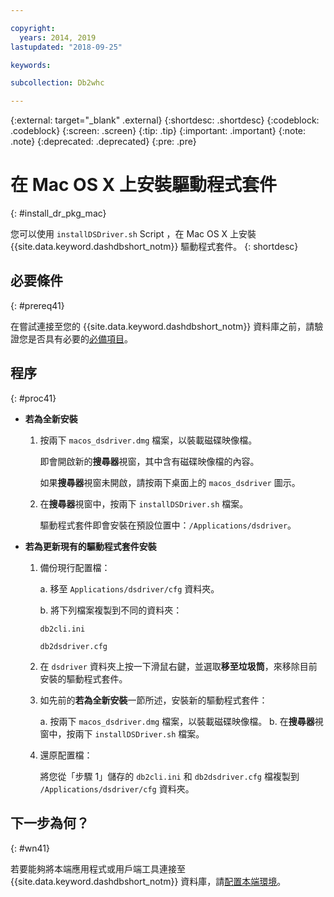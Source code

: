```yaml
---

copyright:
  years: 2014, 2019
lastupdated: "2018-09-25"

keywords:

subcollection: Db2whc

---
```


<!-- Attribute definitions --> 
{:external: target="_blank" .external}
{:shortdesc: .shortdesc}
{:codeblock: .codeblock}
{:screen: .screen}
{:tip: .tip}
{:important: .important}
{:note: .note}
{:deprecated: .deprecated}
{:pre: .pre}

# 在 Mac OS X 上安裝驅動程式套件
{: #install_dr_pkg_mac}

您可以使用 `installDSDriver.sh` Script ，在 Mac OS X 上安裝 {{site.data.keyword.dashdbshort_notm}} 驅動程式套件。
{: shortdesc}

## 必要條件
{: #prereq41}

在嘗試連接至您的 {{site.data.keyword.dashdbshort_notm}} 資料庫之前，請驗證您是否具有必要的[必備項目](/docs/services/Db2whc/connecting?topic=Db2whc-connect_ov#prereqs)。

<!-- Download the Db2 driver package for your operating system from the web console and install it. -->

## 程序
{: #proc41}

- **若為全新安裝**

  1. 按兩下 `macos_dsdriver.dmg` 檔案，以裝載磁碟映像檔。
   
     即會開啟新的**搜尋器**視窗，其中含有磁碟映像檔的內容。

     如果**搜尋器**視窗未開啟，請按兩下桌面上的 `macos_dsdriver` 圖示。
  2. 在**搜尋器**視窗中，按兩下 `installDSDriver.sh` 檔案。

     驅動程式套件即會安裝在預設位置中：`/Applications/dsdriver`。

- **若為更新現有的驅動程式套件安裝**

  1. 備份現行配置檔：

     a. 移至 `Applications/dsdriver/cfg` 資料夾。

     b. 將下列檔案複製到不同的資料夾： 
    
        `db2cli.ini`

        `db2dsdriver.cfg`
  2. 在 `dsdriver` 資料夾上按一下滑鼠右鍵，並選取**移至垃圾筒**，來移除目前安裝的驅動程式套件。
  3. 如先前的**若為全新安裝**一節所述，安裝新的驅動程式套件：
     
     a. 按兩下 `macos_dsdriver.dmg` 檔案，以裝載磁碟映像檔。
     b. 在**搜尋器**視窗中，按兩下 `installDSDriver.sh` 檔案。
  4. 還原配置檔：

     將您從「步驟 1」儲存的 `db2cli.ini` 和 `db2dsdriver.cfg` 檔複製到 `/Applications/dsdriver/cfg` 資料夾。

## 下一步為何？
{: #wn41}

若要能夠將本端應用程式或用戶端工具連接至 {{site.data.keyword.dashdbshort_notm}} 資料庫，請[配置本端環境](/docs/services/Db2whc?topic=Db2whc-cfg_loc_env#cfg_loc_env)。
